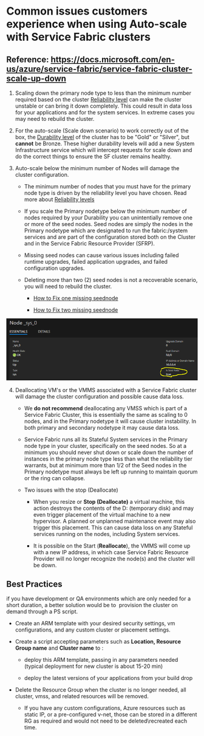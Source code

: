 # Common issues customers experience when using Auto-scale with Service Fabric clusters

## **Reference**: https://docs.microsoft.com/en-us/azure/service-fabric/service-fabric-cluster-scale-up-down

1. Scaling down the primary node type to less than the minimum number required based on the cluster [Reliability level](https://docs.microsoft.com/en-us/azure/service-fabric/service-fabric-cluster-capacity#the-reliability-characteristics-of-the-cluster) can make the cluster unstable or can bring it down completely. This could result in data loss for your applications and for the system services.  In extreme cases you may need to rebuild the cluster.

2. For the auto-scale (Scale down scenario) to work correctly out of the box, the [Durability level](https://docs.microsoft.com/en-us/azure/service-fabric/service-fabric-cluster-capacity#the-durability-characteristics-of-the-cluster) of the cluster has to be "Gold" or "Silver", but **cannot** be Bronze.  These higher durability levels will add a new System Infrastructure service which will intercept requests for scale down and do the correct things to ensure the SF cluster remains healthy.

3. Auto-scale below the minimum number of Nodes will damage the cluster configuration.

    - The minimum number of nodes that you must have for the primary node type is driven by the reliability level you have chosen. Read more about [Reliability levels](https://docs.microsoft.com/en-us/azure/service-fabric/service-fabric-cluster-capacity#the-reliability-characteristics-of-the-cluster)

    - If you scale the Primary nodetype below the minimum number of nodes required by your Durability you can unintentially remove one or more of the seed nodes.  Seed nodes are simply the nodes in the Primary nodetype which are designated to run the fabric:/system services and are part of the configuration stored both on the Cluster and in the Service Fabric Resource Provider (SFRP).

    - Missing seed nodes can cause various issues including failed runtime upgrades, failed application upgrades, and failed configuration upgrades. 

    - Deleting more than two (2) seed nodes is not a recoverable scenario, you will need to rebuild the cluster.

        - [How to Fix one missing seednode](./How%20to%20Fix%20one%20missing%20seednode.md)

        - [How to Fix two missing seednode](./How%20to%20Fix%20two%20missing%20seednode.md)


![SFX Seed node identification](../media/Autoscale001.PNG)


4. Deallocating VM's or the VMMS associated with a Service Fabric cluster will damage the cluster configuration and possible cause data loss.

    - We **do not recommend** deallocating any VMSS which is part of a Service Fabric Cluster, this is essentially the same as scaling to 0 nodes, and in the Primary nodetype it will cause cluster instability.  In both primary and secondary nodetype it may cause data loss.

    - Service Fabric runs all its Stateful System services in the Primary node type in your cluster, specifically on the seed nodes. So at a minimum you should never shut down or scale down the number of instances in the primary node type less than what the reliability tier warrants, but at minimum more than 1/2 of the Seed nodes in the Primary nodetype must always be left up running to maintain quorum or the ring can collapse.

    - Two issues with the stop (Deallocate)

        -   When you resize or **Stop (Deallocate)** a virtual machine, this action destroys the contents of the D: (temporary disk) and may even trigger placement of the virtual machine to a new hypervisor. A planned or unplanned maintenance event may also trigger this placement. This can cause data loss on any Stateful services running on the nodes, including System services. 

        -   It is possible on the Start (**Reallocate**), the VMMS will come up with a new IP address, in which case Service Fabric Resource Provider will no longer recognize the node(s) and the cluster will be down. 


## **Best Practices**

if you have development or QA environments which are only needed for a short duration, a better solution would be to  provision the cluster on demand through a PS script.

-   Create an ARM template with your desired security settings, vm configurations, and any custom cluster or placement settings.  

-   Create a script accepting parameters such as **Location, Resource Group name** and **Cluster name** to : 

    -   deploy this ARM template, passing in any parameters needed (typical deployment for new cluster is about 15-20 min) 

    -   deploy the latest versions of your applications from your build drop 

-   Delete the Resource Group when the cluster is no longer needed, all cluster, vmss, and related resources will be removed. 

    -   If you have any custom configurations, Azure resources such as static IP, or a pre-configured v-net, those can be stored in a different RG as required and would not need to be deleted\\recreated each time. 
